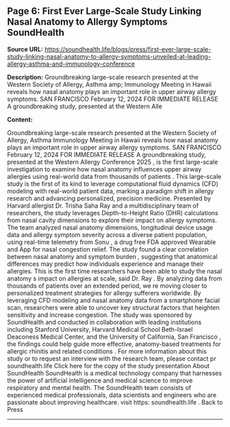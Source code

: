 ## Page 6: First Ever Large-Scale Study Linking Nasal Anatomy to Allergy Symptoms SoundHealth

**Source URL:** https://soundhealth.life/blogs/press/first-ever-large-scale-study-linking-nasal-anatomy-to-allergy-symptoms-unveiled-at-leading-allergy-asthma-and-immunology-conference

**Description:** Groundbreaking large-scale research presented at the Western Society of Allergy, Asthma amp; Immunology Meeting in Hawaii reveals how nasal anatomy plays an important role in upper airway allergy symptoms. SAN FRANCISCO February 12, 2024 FOR IMMEDIATE RELEASE A groundbreaking study, presented at the Western Alle

**Content:**

Groundbreaking large-scale research presented at the Western Society of Allergy, Asthma Immunology Meeting in Hawaii reveals how nasal anatomy plays an important role in upper airway allergy symptoms. SAN FRANCISCO February 12, 2024 FOR IMMEDIATE RELEASE A groundbreaking study, presented at the Western Allergy Conference 2025 , is the first large-scale investigation to examine how nasal anatomy influences upper airway allergies using real-world data from thousands of patients . This large-scale study is the first of its kind to leverage computational fluid dynamics (CFD) modeling with real-world patient data, marking a paradigm shift in allergy research and advancing personalized, precision medicine. Presented by Harvard allergist Dr. Trisha Saha Ray and a multidisciplinary team of researchers, the study leverages Depth-to-Height Ratio (DHR) calculations from nasal cavity dimensions to explore their impact on allergy symptoms. The team analyzed nasal anatomy dimensions, longitudinal device usage data and allergy symptom severity across a diverse patient population, using real-time telemetry from Sonu , a drug free FDA approved Wearable and App for nasal congestion relief. The study found a clear correlation between nasal anatomy and symptom burden , suggesting that anatomical differences may predict how individuals experience and manage their allergies. This is the first time researchers have been able to study the nasal anatomy s impact on allergies at scale, said Dr. Ray . By analyzing data from thousands of patients over an extended period, we re moving closer to personalized treatment strategies for allergy sufferers worldwide. By leveraging CFD modeling and nasal anatomy data from a smartphone facial scan, researchers were able to uncover key structural factors that heighten sensitivity and increase congestion. The study was sponsored by SoundHealth and conducted in collaboration with leading institutions including Stanford University, Harvard Medical School Beth-Israel Deaconess Medical Center, and the University of California, San Francisco , the findings could help guide more effective, anatomy-based treatments for allergic rhinitis and related conditions . For more information about this study or to request an interview with the research team, please contact pr soundhealth.life Click here for the copy of the study presentation About SoundHealth SoundHealth is a medical technology company that harnesses the power of artificial intelligence and medical science to improve respiratory and mental health. The SoundHealth team consists of experienced medical professionals, data scientists and engineers who are passionate about improving healthcare. visit https: soundhealth.life . Back to Press

---
